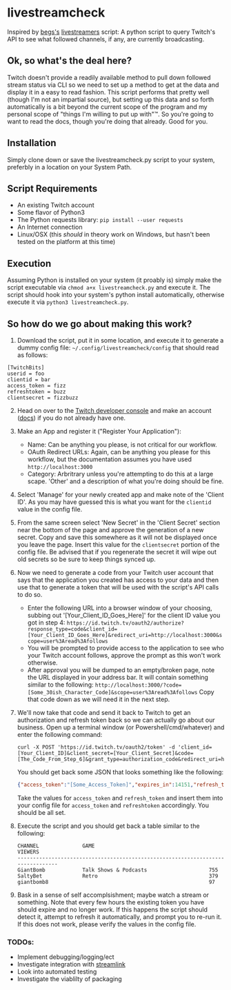 # livestreamcheck
Inspired by [begs's](https://github.com/begs) [livestreamers](https://github.com/begs/livestreamers) script: A python script to query Twitch's API to see what followed channels, if any, are currently broadcasting.

## Ok, so what's the deal here?
Twitch doesn't provide a readily available method to pull down followed stream status via CLI so we need to set up a method to get at the data and display it in a easy to read fashion. This script performs that pretty well (though I'm not an impartial source), but setting up this data and so forth automatically is a bit beyond the current scope of the program and my personal scope of "things I'm willing to put up with"&trade;. So you're going to want to read the docs, though you're doing that already. Good for you.

## Installation
Simply clone down or save the livestreamcheck.py script to your system, preferbly in a location on your System Path.

## Script Requirements
 - An existing Twitch account
 - Some flavor of Python3
 - The Python requests library: `pip install --user requests`
 - An Internet connection
 - Linux/OSX (this *should* in theory work on Windows, but hasn't been tested on the platform at this time)

## Execution
Assuming Python is installed on your system (it proably is) simply make the script executable via `chmod a+x livestreamcheck.py` and execute it. The script should hook into your system's python install automatically, otherwise execute it via `python3 livestreamcheck.py`.

## So how do we go about making this work?
1. Download the script, put it in some location, and execute it to generate a dummy config file: `~/.config/livestreamcheck/config` that should read as follows:
 ```
 [TwitchBits]
userid = foo
clientid = bar
access_token = fizz
refreshtoken = buzz
clientsecret = fizzbuzz
```

2. Head on over to the [Twitch developer console](https://dev.twitch.tv/console) and make an account ([docs](https://dev.twitch.tv/docs/authentication/register-app)) if you do not already have one.

3. Make an App and register it ("Register Your Application"):
    * Name: Can be anything you please, is not critical for our workflow.
    * OAuth Redirect URLs: Again, can be anything you please for this workflow, but the documentation assumes you have used `http://localhost:3000`
    * Category: Arbritrary unless you're attempting to do this at a large scape. 'Other' and a description of what you're doing should be fine.

4. Select 'Manage' for your newly created app and make note of the 'Client ID'. As you may have guessed this is what you want for the `clientid` value in the config file.

5. From the same screen select 'New Secret' in the 'Client Secret' section near the bottom of the page and approve the generation of a new secret. Copy and save this somewhere as it will not be displayed once you leave the page. Insert this value for the `clientsecret` portion of the config file. Be advised that if you regenerate the secret it will wipe out old secrets so be sure to keep things synced up.

6. Now we need to generate a code from your Twitch user account that says that the application you created has access to your data and then use that to generate a token that will be used with the script's API calls to do so.

    * Enter the following URL into a browser window of your choosing, subbing out '[Your_Client_ID_Goes_Here]' for the client ID value you got in step 4:
    `https://id.twitch.tv/oauth2/authorize?response_type=code&client_id=[Your_Client_ID_Goes_Here]&redirect_uri=http://localhost:3000&scope=user%3Aread%3Afollows`
    * You will be prompted to provide access to the application to see who your Twitch account follows, approve the prompt as this won't work otherwise.
    * After approval you will be dumped to an empty/broken page, note the URL displayed in your address bar. It will contain something similar to the following: `http://localhost:3000/?code=[Some_30ish_Character_Code]&scope=user%3Aread%3Afollows` Copy that code down as we will need it in the next step.

7. We'll now take that code and send it back to Twitch to get an authorization and refresh token back so we can actually go about our business. Open up a terminal window (or Powershell/cmd/whatever) and enter the following command: 
    ```shell
    curl -X POST 'https://id.twitch.tv/oauth2/token' -d 'client_id=[Your_Client_ID]&client_secret=[Your_Client_Secret]&code=[The_Code_From_Step_6]&grant_type=authorization_code&redirect_uri=http://localhost:3000'
    ```

    You should get back some JSON that looks something like the following:
    ```json
    {"access_token":"[Some_Access_Token]","expires_in":14151,"refresh_token":"[Some_Refresh_Token]","scope":["user:read:follows"],"token_type":"bearer"}
    ```
    Take the values for `access_token` and `refresh_token` and insert them into your config file for `access_token` and `refreshtoken` accordingly. You should be all set.

8. Execute the script and you should get back a table similar to the following:
    ```shell
    CHANNEL              GAME                                     VIEWERS
    --------------------------------------------------------------------------------
    GiantBomb            Talk Shows & Podcasts                    755
    SaltyBet             Retro                                    379
    giantbomb8                                                    97
    ```

9. Bask in a sense of self accomplsishment; maybe watch a stream or something. Note that every few hours the existing token you have should expire and no longer work. If this happens the script should detect it, attempt to refresh it automatically, and prompt you to re-run it. If this does not work, please verify the values in the config file.

### TODOs:
* Implement debugging/logging/ect
* Investigate integration with [streamlink](https://github.com/streamlink/streamlink)
* Look into automated testing
* Investigate the viablilty of packaging